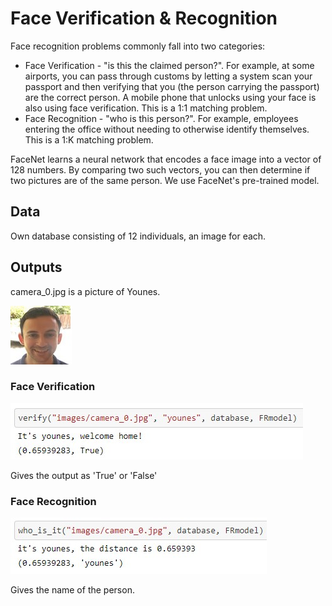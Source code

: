 # Face Verification & Recognition

Face recognition problems commonly fall into two categories:

* Face Verification - "is this the claimed person?". For example, at some airports, you can pass through customs by letting a system scan your passport and then verifying that you (the person carrying the passport) are the correct person. A mobile phone that unlocks using your face is also using face verification. This is a 1:1 matching problem.
* Face Recognition - "who is this person?". For example, employees entering the office without needing to otherwise identify themselves. This is a 1:K matching problem.

FaceNet learns a neural network that encodes a face image into a vector of 128 numbers. By comparing two such vectors, you can then determine if two pictures are of the same person. We use FaceNet's pre-trained model.

## Data
Own database consisting of 12 individuals, an image for each.

## Outputs
camera_0.jpg is a picture of Younes.

![](/camera_0.jpg)
### Face Verification
![](/face_ver.jpg)

Gives the output as 'True' or 'False'
### Face Recognition
![](/face_rec.jpg)

Gives the name of the person.
